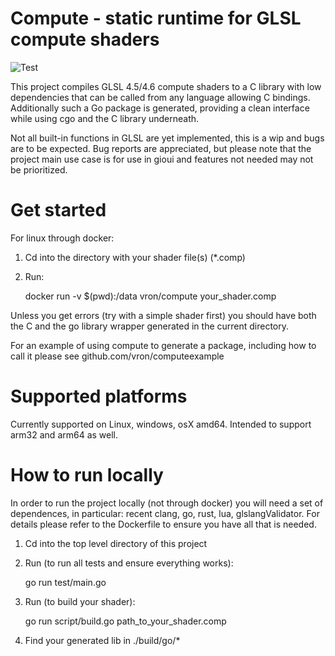 # Compute - static runtime for GLSL compute shaders

![Test](https://github.com/vron/compute/workflows/Test/badge.svg)

This project compiles GLSL 4.5/4.6 compute shaders to a C library
with low dependencies that can be called from any language allowing C bindings.
Additionally such a Go package is generated, providing a clean interface while using
cgo and the C library underneath.

Not all built-in functions in GLSL are yet implemented, this is a wip and bugs
are to be expected. Bug reports are appreciated, but please note
that the project main use case is for use in gioui and features not needed may not be
prioritized.

# Get started
For linux through docker:

1. Cd into the directory with your shader file(s) (*.comp)

2. Run:

    docker run -v $(pwd):/data vron/compute your_shader.comp

Unless you get errors (try with a simple shader first) you should have both the C and
the go library wrapper generated in the current directory.

For an example of using compute to generate a package, including how to call it
please see github.com/vron/computeexample

# Supported platforms
Currently supported on Linux, windows, osX amd64. Intended to support arm32 and arm64 as well.


# How to run locally
In order to run the project locally (not through docker) you will need a set of dependences,
in particular: recent clang, go, rust, lua, glslangValidator. For details please refer to the
Dockerfile to ensure you have all that is needed.

1. Cd into the top level directory of this project

2. Run (to run all tests and ensure everything works):

    go run test/main.go

3. Run (to build your shader):

    go run script/build.go path_to_your_shader.comp

4. Find your generated lib in ./build/go/*
